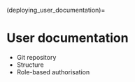 (deploying_user_documentation)=
# User documentation

- Git repository
- Structure
- Role-based authorisation 

